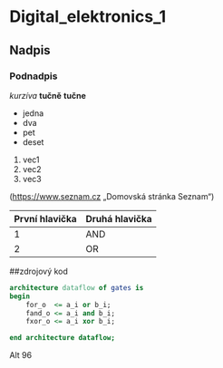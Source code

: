 # Digital_elektronics_1
## Nadpis
### Podnadpis
*kurzíva*
**tučně**
__tučne__

- jedna
- dva
- pet
- deset

1. vec1
5. vec2
10. vec3

(https://www.seznam.cz „Domovská stránka Seznam“)

První hlavička | Druhá hlavička
-------------- |---------------
1 | AND
2 | OR

##zdrojový kod
```vhdl
architecture dataflow of gates is
begin
    for_o  <= a_i or b_i;
    fand_o <= a_i and b_i;
    fxor_o <= a_i xor b_i;

end architecture dataflow;
```
Alt 96
